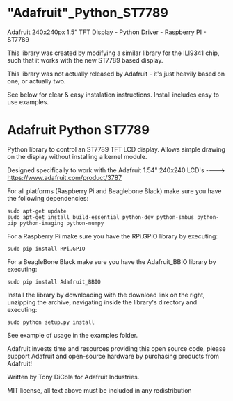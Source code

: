 # "Adafruit"_Python_ST7789
Adafruit 240x240px 1.5” TFT Display - Python Driver - Raspberry PI - ST7789 

This library was created by modifying a similar library for the ILI9341 chip, such that it works with the new ST7789 based display.

This library was not actually released by Adafruit - it's just heavily based on one, or actually two.

See below for clear & easy instalation instructions.
Install includes easy to use examples.

Adafruit Python ST7789
=======================

Python library to control an ST7789 TFT LCD display.  Allows simple drawing on the display without installing a kernel module.

Designed specifically to work with the Adafruit 1.54" 240x240 LCD's ---->  https://www.adafruit.com/product/3787

For all platforms (Raspberry Pi and Beaglebone Black) make sure you have the following dependencies:

````
sudo apt-get update
sudo apt-get install build-essential python-dev python-smbus python-pip python-imaging python-numpy
````

For a Raspberry Pi make sure you have the RPi.GPIO library by executing:

````
sudo pip install RPi.GPIO
````

For a BeagleBone Black make sure you have the Adafruit_BBIO library by executing:

````
sudo pip install Adafruit_BBIO
````

Install the library by downloading with the download link on the right, unzipping the archive, navigating inside the library's directory and executing:

````
sudo python setup.py install
````

See example of usage in the examples folder.

Adafruit invests time and resources providing this open source code, please support Adafruit and open-source hardware by purchasing products from Adafruit!

Written by Tony DiCola for Adafruit Industries.

MIT license, all text above must be included in any redistribution
